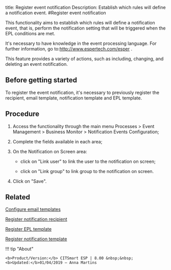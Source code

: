 title: Register event notification
Description: Establish which rules will define a notification event.
#Register event notification

This functionality aims to establish which rules will define a notification
event, that is, perform the notification setting that will be triggered when the
EPL conditions are met.

It's necessary to have knowledge in the event processing language. For further
information, go to:<http://www.espertech.com/esper> .

This feature provides a variety of actions, such as including, changing, and
deleting an event notification.

Before getting started
--------------------------

To register the event notification, it's necessary to previously register the
recipient, email template, notification template and EPL template.

Procedure
-------------

1.  Access the functionality through the main menu Processes \> Event Management
    \> Business Monitor \> Notification Events Configuration;

2.  Complete the fields available in each area;

3.  On the Notification on Screen area:

    * click on "Link user" to link the user to the notification on screen;

    * click on "Link group" to link group to the notification on screen.

1.  Click on "Save".

Related
-------

[Configure email templates](/en-us/citsmart-esp-8/platform-administration/email-settings/email-templates-configure-email-template.html)

[Register notification recipient](/en-us/citsmart-esp-8/processes/event/configuration/register-notification-recipient.html)

[Register EPL template](/en-us/citsmart-esp-8/processes/event/configuration/register-epl-template.html)

[Register notification template](/en-us/citsmart-esp-8/additional-features/communication-and-notification/notification/configuration/template-create.html)


!!! tip "About"

    <b>Product/Version:</b> CITSmart ESP | 8.00 &nbsp;&nbsp;
    <b>Updated:</b>01/04/2019 – Anna Martins
